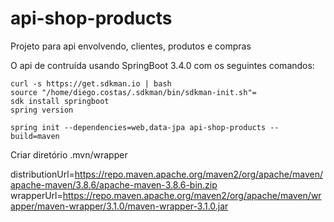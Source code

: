 # api-shop-products
Projeto para api envolvendo, clientes, produtos e compras

O api de contruída usando SpringBoot 3.4.0 com os seguintes comandos:

```
curl -s https://get.sdkman.io | bash
source "/home/diego.costas/.sdkman/bin/sdkman-init.sh"=
sdk install springboot
spring version

spring init --dependencies=web,data-jpa api-shop-products --build=maven
```

Criar diretório .mvn/wrapper 

distributionUrl=https://repo.maven.apache.org/maven2/org/apache/maven/apache-maven/3.8.6/apache-maven-3.8.6-bin.zip
wrapperUrl=https://repo.maven.apache.org/maven2/org/apache/maven/wrapper/maven-wrapper/3.1.0/maven-wrapper-3.1.0.jar